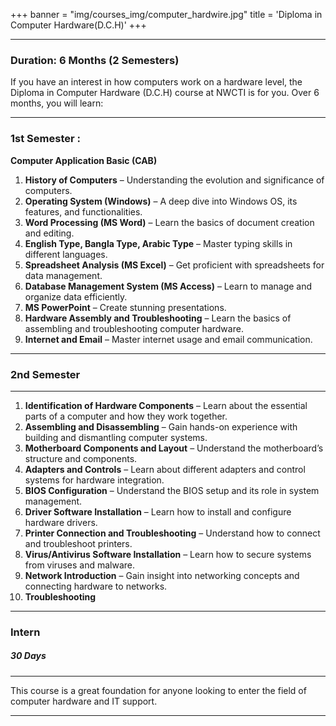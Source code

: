 +++
banner = "img/courses_img/computer_hardwire.jpg"
title = 'Diploma in Computer Hardware(D.C.H)'
+++

---

### Duration: 6 Months (2 Semesters)

If you have an interest in how computers work on a hardware level, the Diploma in Computer Hardware (D.C.H) course at NWCTI is for you. Over 6 months, you will learn:

---
### 1st Semester :

**Computer Application Basic (CAB)**

1. **History of Computers** – Understanding the evolution and significance of computers.
2. **Operating System (Windows)** – A deep dive into Windows OS, its features, and functionalities.
3. **Word Processing (MS Word)** – Learn the basics of document creation and editing.
4. **English Type, Bangla Type, Arabic Type** – Master typing skills in different languages.
5. **Spreadsheet Analysis (MS Excel)** – Get proficient with spreadsheets for data management.
6. **Database Management System (MS Access)** – Learn to manage and organize data efficiently.
7. **MS PowerPoint** – Create stunning presentations.
8. **Hardware Assembly and Troubleshooting** – Learn the basics of assembling and troubleshooting computer hardware.
9. **Internet and Email** – Master internet usage and email communication.

---
### 2nd Semester

---
1. **Identification of Hardware Components** – Learn about the essential parts of a computer and how they work together.
2. **Assembling and Disassembling** – Gain hands-on experience with building and dismantling computer systems.
3. **Motherboard Components and Layout** – Understand the motherboard’s structure and components.
4. **Adapters and Controls** – Learn about different adapters and control systems for hardware integration.
5. **BIOS Configuration** – Understand the BIOS setup and its role in system management.
6. **Driver Software Installation** – Learn how to install and configure hardware drivers.
7. **Printer Connection and Troubleshooting** – Understand how to connect and troubleshoot printers.
8. **Virus/Antivirus Software Installation** – Learn how to secure systems from viruses and malware.
9. **Network Introduction** – Gain insight into networking concepts and connecting hardware to networks.
10. **Troubleshooting** 
----

### Intern

##### 30 Days

-----
This course is a great foundation for anyone looking to enter the field of computer hardware and IT support.

---
